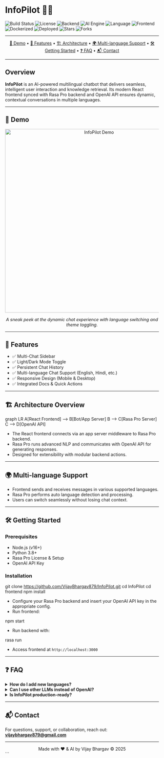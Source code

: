 
# InfoPilot 🤖✨

![Build Status](https://img.shields.io/badge/build-passing-brightgreen?style=for-the-badge)
![License](https://img.shields.io/badge/license-MIT-blue?style=for-the-badge)
![Backend](https://img.shields.io/badge/backend-Rasa%20Pro-blueviolet?style=for-the-badge)
![AI Engine](https://img.shields.io/badge/AI-OpenAI-blue?style=for-the-badge)
![Language](https://img.shields.io/badge/python-3.8%2B-yellow?style=for-the-badge)
![Frontend](https://img.shields.io/badge/frontend-React-61dafb?style=for-the-badge)
![Dockerized](https://img.shields.io/badge/docker-containerized-2496ed?style=for-the-badge)
![Deployed](https://img.shields.io/badge/Deployment-Docker%20Compose-2496ed?style=for-the-badge)
![Stars](https://img.shields.io/github/stars/VijayBhargav879/InfoPilot?style=for-the-badge)
![Forks](https://img.shields.io/github/forks/VijayBhargav879/InfoPilot?style=for-the-badge)


---
<div align="center">
  <a href="#demo">🎥 Demo</a> •
  <a href="#features">🚀 Features</a> •
  <a href="#architecture">🏗️ Architecture</a> •
  <a href="#multi-language-support">🌍 Multi-language Support</a> •
  <a href="#getting-started">🛠️ Getting Started</a> •
  <a href="#faq">❓ FAQ</a> •
  <a href="#contact">📬 Contact</a>
</div>

---

## Overview

**InfoPilot** is an AI-powered multilingual chatbot that delivers seamless, intelligent user interaction and knowledge retrieval. Its modern React frontend synced with Rasa Pro backend and OpenAI API ensures dynamic, contextual conversations in multiple languages.

---

## 🎥 Demo

<div align="center">
  <img src="./docs/demo.gif" alt="InfoPilot Demo" width="600" />
  <p><i>A sneak peek at the dynamic chat experience with language switching and theme toggling.</i></p>
</div>

---

## 🚀 Features

- ✅ Multi-Chat Sidebar  
- ✅ Light/Dark Mode Toggle  
- ✅ Persistent Chat History  
- ✅ Multi-language Chat Support (English, Hindi, etc.)  
- ✅ Responsive Design (Mobile & Desktop)  
- ✅ Integrated Docs & Quick Actions  

---

## 🏗️ Architecture Overview


graph LR
  A[React Frontend] --> B[Bot/App Server]
  B --> C[Rasa Pro Server]
  C --> D[OpenAI API]


- The React frontend connects via an app server middleware to Rasa Pro backend.
- Rasa Pro runs advanced NLP and communicates with OpenAI API for generating responses.
- Designed for extensibility with modular backend actions.

---

## 🌍 Multi-language Support

- Frontend sends and receives messages in various supported languages.
- Rasa Pro performs auto language detection and processing.
- Users can switch seamlessly without losing chat context.

---

## 🛠️ Getting Started

### Prerequisites

- Node.js (v16+)  
- Python 3.8+  
- Rasa Pro License & Setup  
- OpenAI API Key

### Installation


git clone https://github.com/VijayBhargav879/InfoPilot.git
cd InfoPilot
cd frontend
npm install


- Configure your Rasa Pro backend and insert your OpenAI API key in the appropriate config.
- Run frontend:


npm start


- Run backend with:


rasa run


- Access frontend at `http://localhost:3000`

---

## ❓ FAQ

<details>
<summary><b>How do I add new languages?</b></summary>
Update the language pipeline config in Rasa Pro backend. Frontend adapts automatically.
</details>

<details>
<summary><b>Can I use other LLMs instead of OpenAI?</b></summary>
Yes, customize backend integrations for any API-compatible language model.
</details>

<details>
<summary><b>Is InfoPilot production-ready?</b></summary>
No, the project is in early development and actively evolving.
</details>

---

## 📬 Contact

For questions, support, or collaboration, reach out:  
**vijaybhargav879@gmail.com**

---

<div align="center">
  Made with ❤️ & AI by Vijay Bhargav © 2025
</div>
```
